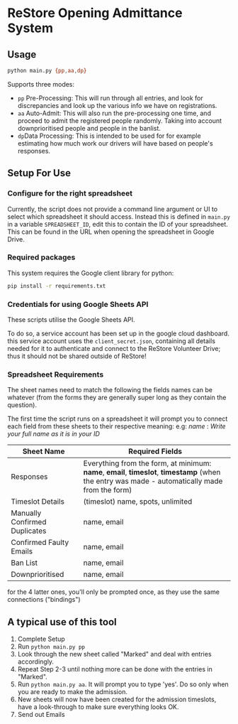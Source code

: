 # ReStore Opening Admittance System

## Usage

```bash
python main.py {pp,aa,dp}
```

Supports three modes:
 - `pp` Pre-Processing: This will run through all entries, and look for discrepancies and look up the various info we have on registrations.
 - `aa` Auto-Admit: This will also run the pre-processing one time, and proceed to admit the registered people randomly. Taking into account downprioritised people and people in the banlist.
 - `dp`Data Processing: This is intended to be used for for example estimating how much work our drivers will have based on people's responses.


## Setup For Use

### Configure for the right spreadsheet

Currently, the script does not provide a command line argument or UI to select which spreadsheet it should access. Instead this is defined in `main.py` in a variable `SPREADSHEET_ID`, edit this to contain the ID of your spreadsheet. This can be found in the URL when opening the spreadsheet in Google Drive.

### Required packages

This system requires the Google client library for python:

```bash
pip install -r requirements.txt
```

### Credentials for using Google Sheets API
These scripts utilise the Google Sheets API.

To do so, a service account has been set up in the google cloud dashboard.
this service account uses the `client_secret.json`, containing all details needed for it to authenticate and connect to the ReStore Volunteer Drive; thus it should not be shared outside of ReStore!

### Spreadsheet Requirements

The sheet names need to match the following
the fields names can be whatever (from the forms they are generally super long as they contain the question).

The first time the script runs on a spreadsheet it will prompt you to connect each field from these sheets to their respective meaning:
e.g: _name_ : _Write your full name as it is in your ID_

| Sheet Name                    | Required Fields                                                                                                                                     |
|-------------------------------|-----------------------------------------------------------------------------------------------------------------------------------------------------|
| Responses                     | Everything from the form, at minimum: **name**, **email**, **timeslot**, **timestamp** (when the entry was made - automatically made from the form) |
| Timeslot Details              | (timeslot) name, spots, unlimited                                                                                                                   |
| Manually Confirmed Duplicates | name, email                                                                                                                                         |
| Confirmed Faulty Emails       | name, email                                                                                                                                         |
| Ban List                      | name, email                                                                                                                                         |
| Downprioritised               | name, email                                                                                                                                         |

for the 4 latter ones, you'll only be prompted once, as they use the same connections ("bindings")

## A typical use of this tool

1. Complete Setup
2. Run `python main.py pp`
3. Look through the new sheet called "Marked" and deal with entries accordingly.
4. Repeat Step 2-3 until nothing more can be done with the entries in "Marked".
5. Run `python main.py aa`. It will prompt you to type 'yes'. Do so only when you are ready to make the admission.
6. New sheets will now have been created for the admission timeslots, have a look-through to make sure everything looks OK.
7. Send out Emails
